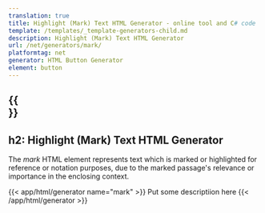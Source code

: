```yaml
---
translation: true
title: Highlight (Mark) Text HTML Generator - online tool and C# code
template: /templates/_template-generators-child.md
description: Highlight (Mark) Text HTML Generator
url: /net/generators/mark/
platformtag: net
generator: HTML Button Generator
element: button
---
```


{{<section overview>}}
---
h2: Highlight (Mark) Text HTML Generator
---

The *mark* HTML element represents text which is marked or highlighted for reference or notation purposes, due to the marked passage's relevance or importance in the enclosing context.

{{< app/html/generator name="mark" >}}
Put some descriptiion here
{{< /app/html/generator >}}